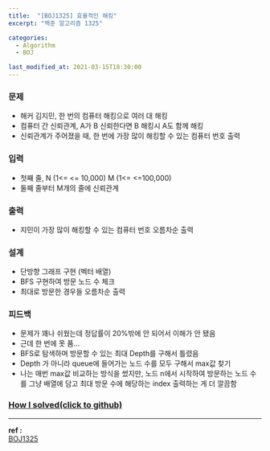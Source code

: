 ```yaml
---
title:  "[BOJ1325] 효율적인 해킹"
excerpt: "백준 알고리즘 1325"

categories:
  - Algorithm
  - BOJ

last_modified_at: 2021-03-15T18:30:00
---
```


### 문제
- 해커 김지민, 한 번의 컴퓨터 해킹으로 여러 대 해킹
- 컴퓨터 간 신뢰관계, A가 B 신뢰한다면 B 해킹시 A도 함께 해킹
- 신뢰관계가 주어졌을 때, 한 번에 가장 많이 해킹할 수 있는 컴퓨터 번호 출력

### 입력
- 첫째 줄, N (1<= <= 10,000) M (1<= <=100,000) 
- 둘째 줄부터 M개의 줄에 신뢰관계

### 출력
- 지민이 가장 많이 해킹할 수 있는 컴퓨터 번호 오름차순 출력

### 설계
- 단방향 그래프 구현 (벡터 배열)
- BFS 구현하여 방문 노드 수 체크
- 최대로 방문한 경우들 오름차순 출력

### 피드백
- 문제가 꽤나 쉬웠는데 정답률이 20%밖에 안 되어서 이해가 안 됐음
- 근데 한 번에 못 품…
- BFS로 탐색하며 방문할 수 있는 최대 Depth를 구해서 틀렸음
- Depth 가 아니라 queue에 들어가는 노드 수를 모두 구해서 max값 찾기
- 나는 매번 max값 비교하는 방식을 썼지만, 노드 n에서 시작하여 방문하는 노드 수를 그냥 배열에 담고 최대 방문 수에 해당하는 index 출력하는 게 더 깔끔함



### [How I solved(click to github)](https://github.com/mindflip/Algorithm_BOJ/blob/master/boj1325.cpp)

----
**ref :**  
[BOJ1325](https://www.acmicpc.net/problem/1325)  